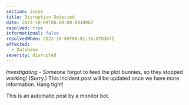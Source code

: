 ```yaml
---
section: issue
title: Disruption Detected
date: 2022-10-09T00:00:09.691806Z
resolved: true
informational: false
resolvedWhen: 2022-10-09T00:01:10.078367Z
affected:
  - Database
severity: disrupted
---
```

*Investigating* - _Someone_ forgot to feed the plot bunnies, so they stopped working! (Sorry.) This incident post will be updated once we have more information. Hang tight!

This is an automatic post by a monitor bot.
        
